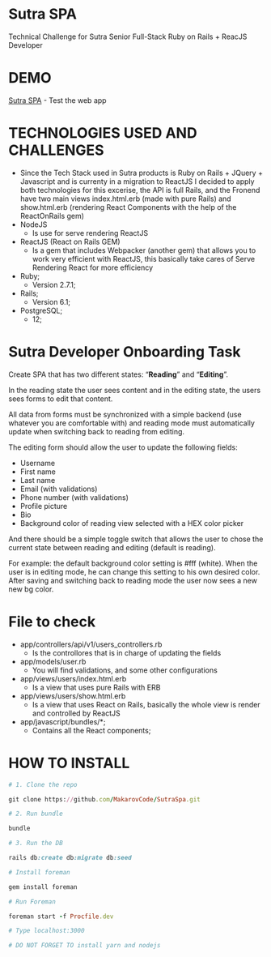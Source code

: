 # Sutra SPA
Technical Challenge for Sutra Senior Full-Stack Ruby on Rails + ReacJS Developer

# DEMO
[Sutra SPA](https://sutra-spa.herokuapp.com/) - Test the web app


# TECHNOLOGIES USED AND CHALLENGES
* Since the Tech Stack used in Sutra products is Ruby on Rails + JQuery + Javascript and is currenty in a migration to ReactJS I decided to apply both technologies for this excerise, the API is full Rails, and the Fronend have two main views index.html.erb (made with pure Rails) and show.html.erb (rendering React Components with the help of the ReactOnRails gem)
* NodeJS
    * Is use for serve rendering ReactJS
* ReactJS (React on Rails GEM)
    * Is a gem that includes Webpacker (another gem) that allows you to work very efficient with ReactJS, this basically take cares of Serve Rendering React for more efficiency
* Ruby;
    * Version 2.7.1;
* Rails;
    * Version 6.1;
* PostgreSQL;
    * 12;

# Sutra Developer Onboarding Task
Create SPA that has two different states: “**Reading**” and “**Editing**”.

In the reading state the user sees content and in the editing state, the users sees forms to edit that content.

All data from forms must be synchronized with a simple backend (use whatever you are comfortable with) and reading mode must automatically update when switching back to reading from editing.

The editing form should allow the user to update the following fields:

* Username
* First name
* Last name
* Email (with validations)
* Phone number (with validations)
* Profile picture
* Bio
* Background color of reading view selected with a HEX color picker

And there should be a simple toggle switch that allows the user to chose the current state between reading and editing (default is reading).

For example: the default background color setting is #fff (white).  When the user is in editing mode, he can change this setting to his own desired color.  After saving and switching back to reading mode the user now sees a new new bg color.

# File to check
* app/controllers/api/v1/users_controllers.rb
    * Is the controllores that is in charge of updating the fields
* app/models/user.rb
    * You will find validations, and some other configurations
* app/views/users/index.html.erb
    * Is a view that uses pure Rails with ERB
* app/views/users/show.html.erb
    * Is a view that uses React on Rails, basically the whole view is render and controlled by ReactJS
* app/javascript/bundles/*;
    * Contains all the React components;


# HOW TO INSTALL

```ruby
# 1. Clone the repo

git clone https://github.com/MakarovCode/SutraSpa.git

# 2. Run bundle

bundle

# 3. Run the DB

rails db:create db:migrate db:seed

# Install foreman

gem install foreman

# Run Foreman

foreman start -f Procfile.dev

# Type localhost:3000

# DO NOT FORGET TO install yarn and nodejs
```
